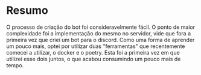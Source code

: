 # Resumo

O processo de criação do bot foi consideravelmente fácil. O ponto de maior complexidade foi a implementação do mesmo no servidor, vide que fora a primeira vez que criei um bot para o discord. Como uma forma de aprender um pouco mais, optei por utilizar duas "ferramentas" que recentemente comecei a utilizar, o docker e o poetry. Esta foi a primeira vez em que utilizei esse dois juntos, o que acabou consumindo um pouco mais de tempo.
